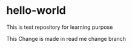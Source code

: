 # hello-world
This is test repository for learning purpose


This Change is made in read me change branch 

